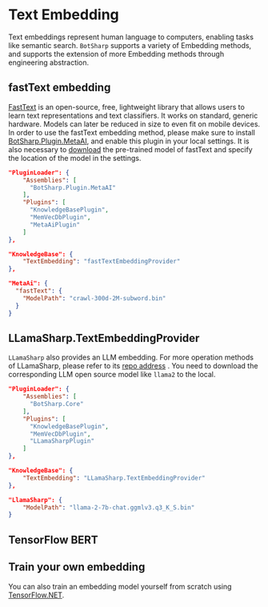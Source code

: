 # Text Embedding

Text embeddings represent human language to computers, enabling tasks like semantic search. `BotSharp` supports a variety of Embedding methods, and supports the extension of more Embedding methods through engineering abstraction.

## fastText embedding
[FastText](https://fasttext.cc/) is an open-source, free, lightweight library that allows users to learn text representations and text classifiers. It works on standard, generic hardware. Models can later be reduced in size to even fit on mobile devices. In order to use the fastText embedding method, please make sure to install [BotSharp.Plugin.MetaAI](https://www.nuget.org/packages/BotSharp.Plugin.MetaAI), and enable this plugin in your local settings. It is also necessary to [download](https://fasttext.cc/docs/en/english-vectors.html) the pre-trained model of fastText and specify the location of the model in the settings.

```json
"PluginLoader": {
    "Assemblies": [
      "BotSharp.Plugin.MetaAI"
    ],
    "Plugins": [
      "KnowledgeBasePlugin",
      "MemVecDbPlugin",
      "MetaAiPlugin"
    ]
},

"KnowledgeBase": {
    "TextEmbedding": "fastTextEmbeddingProvider"
},

"MetaAi": {
  "fastText": {
    "ModelPath": "crawl-300d-2M-subword.bin"
  }
}
```

## LLamaSharp.TextEmbeddingProvider
`LLamaSharp` also provides an LLM embedding. For more operation methods of LLamaSharp, please refer to its [repo address](https://github.com/SciSharp/LLamaSharp) .
You need to download the corresponding LLM open source model like `llama2` to the local.

```json
"PluginLoader": {
    "Assemblies": [
      "BotSharp.Core"
    ],
    "Plugins": [
      "KnowledgeBasePlugin",
      "MemVecDbPlugin",
      "LLamaSharpPlugin"
    ]
},

"KnowledgeBase": {
    "TextEmbedding": "LLamaSharp.TextEmbeddingProvider"
},

"LlamaSharp": {
    "ModelPath": "llama-2-7b-chat.ggmlv3.q3_K_S.bin"
}
```

## TensorFlow BERT

## Train your own embedding
You can also train an embedding model yourself from scratch using [TensorFlow.NET](https://github.com/SciSharp/TensorFlow.NET).